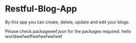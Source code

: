 # Restful-Blog-App
By this app you can create, delete, update and edit your blogs.

Please check packagewef.json for the packages required.
hello worldwefweffwefwefwefwef
